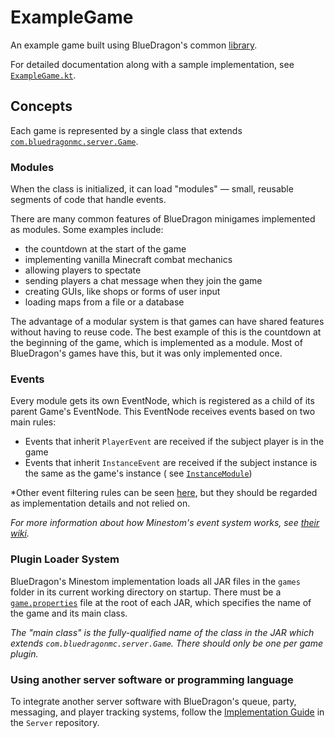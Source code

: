 # ExampleGame

An example game built using BlueDragon's common [library](https://github.com/BlueDragonMC/Server).

For detailed documentation along with a sample implementation,
see [`ExampleGame.kt`](./src/main/kotlin/com/bluedragonmc/games/examplegame/ExampleGame.kt).

## Concepts

Each game is represented by a single class that
extends [`com.bluedragonmc.server.Game`](https://github.com/BlueDragonMC/Server/blob/main/common/src/main/kotlin/com/bluedragonmc/server/Game.kt).

### Modules

When the class is initialized, it can load "modules" — small, reusable segments of code that handle events.

There are many common features of BlueDragon minigames implemented as modules. Some examples include:

- the countdown at the start of the game
- implementing vanilla Minecraft combat mechanics
- allowing players to spectate
- sending players a chat message when they join the game
- creating GUIs, like shops or forms of user input
- loading maps from a file or a database

The advantage of a modular system is that games can have shared features without having to reuse code. The best example
of this is the countdown at the beginning of the game, which is implemented as a module. Most of BlueDragon's games have
this, but it was only implemented once.

### Events

Every module gets its own EventNode, which is registered as a child of its parent Game's EventNode.
This EventNode receives events based on two main rules:

- Events that inherit `PlayerEvent` are received if the subject player is in the game
- Events that inherit `InstanceEvent` are received if the subject instance is the same as the game's instance (
  see [`InstanceModule`](https://github.com/BlueDragonMC/Server/blob/main/common/src/main/kotlin/com/bluedragonmc/server/module/instance/InstanceModule.kt))

*Other event filtering rules can be
seen [here](https://github.com/BlueDragonMC/Server/blob/1d40e7c466d4719b245f298d0bba9d047e232022/common/src/main/kotlin/com/bluedragonmc/server/Game.kt#L93-L116),
but they should be regarded as implementation details and not relied on.

*For more information about how Minestom's event system works,
see [their wiki](https://wiki.minestom.net/feature/events).*

### Plugin Loader System

BlueDragon's Minestom implementation loads all JAR files in the `games` folder in its current working directory on
startup.
There must be a [`game.properties`](./src/main/resources/game.properties) file at the root of each JAR, which specifies
the name of the game and its main class.

*The "main class" is the fully-qualified name of the class in the JAR which extends `com.bluedragonmc.server.Game`.
There should only be one per game plugin.*

### Using another server software or programming language

To integrate another server software with BlueDragon's queue, party, messaging, and player tracking systems, follow
the [Implementation Guide](https://github.com/BlueDragonMC/Server/blob/main/INTEGRATION.md) in the `Server` repository.